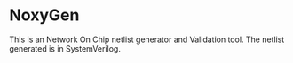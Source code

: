 # NoxyGen

This is an Network On Chip netlist generator and Validation tool. The netlist generated is in SystemVerilog.
